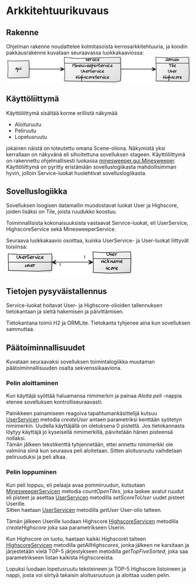 # Arkkitehtuurikuvaus

## Rakenne

Ohjelman rakenne noudattelee kolmitasoista kerrosarkkitehtuuria, ja koodin pakkausrakenne kuvataan seuraavassa luokkakaaviossa:
<br />
![luokkakaavio1](https://github.com/villeverkkonen/otm-harjoitustyo/blob/master/dokumentaatio/kuvat/luokkakaavio-01.png)
## Käyttöliittymä

Käyttöliittymä sisältää korme erillistä näkymää
* Aloituruutu
* Peliruutu
* Lopetusruutu

jokainen näistä on toteutettu omana Scene-oliona. Näkymistä yksi kerrallaan on näkyvänä eli sihoitettuna sovelluksen stageen.
Käyttöliittymä on rakennettu ohjelmallisesti luokassa [minesweeper.gui.Minesweeper](https://github.com/villeverkkonen/otm-harjoitustyo/blob/master/Minesweeper/src/main/java/minesweeper/gui/Minesweeper.java).
<br />
Käyttöliittymä on pyritty eristämään sovelluslogiikasta mahdollisimman hyvin, jolloin Service-luokat huolehtivat sovelluslogiikasta.
<br />

## Sovelluslogiikka

Sovelluksen loogisen datamallin muodostavat luokat User ja Highscore, joiden lisäksi on Tile, joista ruudukko koostuu.

Toiminnallisista kokonaisuuksista vastaavat Service-luokat, eli UserService, HighscoreService sekä MinesweeperService.

Seuraava luokkakaavio osoittaa, kuinka UserService- ja User-luokat liittyvät toisiinsa:
<br />
![luokkakaavio2](https://github.com/villeverkkonen/otm-harjoitustyo/blob/master/dokumentaatio/kuvat/luokkakaavio-02.png)

## Tietojen pysyväistallennus

Service-luokat hoitavat User- ja Highscore-olioiden tallennuksen tietokantaan ja sieltä hakemisen ja päivittämisen.

Tietokantana toimii H2 ja ORMLite. Tietokanta tyhjenee aina kun sovelluksen sammuttaa.

## Päätoiminnallisuudet

Kuvataan seuraavaksi sovelluksen toimintalogiikka muutaman päätoiminnallisuuden osalta sekvenssikaaviona.

### Pelin aloittaminen

Kun käyttäjä syöttää haluamansa nimimerkin ja painaa *Aloita peli* -nappia etenee sovelluksen kontrolliseuraavasti:

Painikkeen painamiseen reagoiva tapahtumankäsittelijä kutsuu [UserServicen](https://github.com/villeverkkonen/otm-harjoitustyo/blob/master/Minesweeper/src/main/java/minesweeper/service/UserService.java) metodia *createUser* antaen parametriksi kenttään syötetyn nimimerkin. Uudella käyttäjällä on oletuksena 0 pistettä. Jos tietokannasta löytyy käyttäjä jo kyseisellä nimimerkillä, päivitetään hänen pisteensä nollaksi.
<br />
Tämän jälkeen tekstikenttä tyhjennetään, ettei annettu nimimerkki ole valmiina siinä kun seuraava peli aloitetaan. Sitten aloitusruutu vaihdetaan peliruuduksi ja peli alkaa.

### Pelin loppuminen

Kun peli loppuu, eli pelaaja avaa pommiruudun, kutsutaan [MinesweeperServicen](https://github.com/villeverkkonen/otm-harjoitustyo/blob/master/Minesweeper/src/main/java/minesweeper/service/MinesweeperService.java) metodia *countOpenTiles*, joka laskee avatut ruudut eli pisteet ja asettaa [UserServicen](https://github.com/villeverkkonen/otm-harjoitustyo/blob/master/Minesweeper/src/main/java/minesweeper/service/UserService.java) metodilla *setScoreToUser* uudet pisteet Userille.
<br />
Sitten haetaan [UserServicen](https://github.com/villeverkkonen/otm-harjoitustyo/blob/master/Minesweeper/src/main/java/minesweeper/service/UserService.java) metodilla *getUser* User-olio talteen.
<br />

Tämän jälkeen Userille luodaan Highscore [HighscoreServicen](https://github.com/villeverkkonen/otm-harjoitustyo/blob/master/Minesweeper/src/main/java/minesweeper/service/HighscoreService.java) metodilla *createHighscore* joka saa parametrikseen Userin.
<br />

Kun Highscore on luotu, haetaan kaikki Highscoret talteen [HighscoreServicen](https://github.com/villeverkkonen/otm-harjoitustyo/blob/master/Minesweeper/src/main/java/minesweeper/service/HighscoreService.java) metodilla *getAllHighscores*, jonka jälkeen ne karsitaan ja järjestetään vielä TOP-5 järjestykseen metodilla *getTopFiveSorted*, joka saa parametrikseen listan kaikista Highscoreista.

Lopuksi luodaan lopetusruutu teksteineen ja TOP-5 Highscore listoineen ja nappi, josta voi siirtyä takaisin aloitusruutuun ja aloittaa uuden pelin.